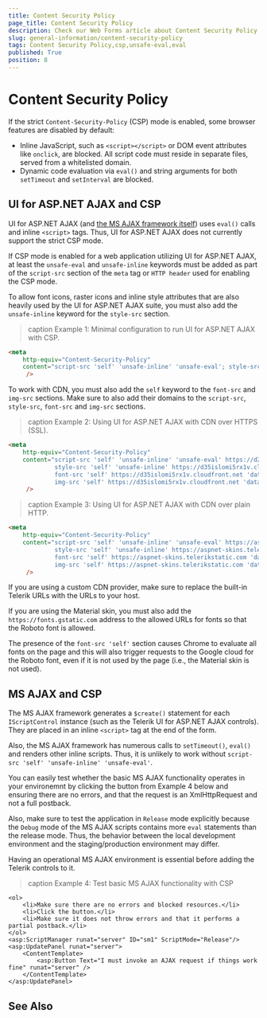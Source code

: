 ```yaml
---
title: Content Security Policy
page_title: Content Security Policy
description: Check our Web Forms article about Content Security Policy and the UI for ASP.NET AJAX suite.
slug: general-information/content-security-policy
tags: Content Security Policy,csp,unsafe-eval,eval
published: True
position: 8
---
```


# Content Security Policy

If the strict `Content-Security-Policy` (CSP) mode is enabled, some browser features are disabled by default:

* Inline JavaScript, such as `<script></script>` or DOM event attributes like `onclick`, are blocked. All script code must reside in separate files, served from a whitelisted domain.
* Dynamic code evaluation via `eval()` and string arguments for both `setTimeout` and `setInterval` are blocked.

## UI for ASP.NET AJAX and CSP

UI for ASP.NET AJAX (and [the MS AJAX framework itself](#ms-ajax-and-csp)) uses `eval()` calls and inline `<script>` tags. Thus, UI for ASP.NET AJAX does not currently support the strict CSP mode.

If CSP mode is enabled for a web application utilizing UI for ASP.NET AJAX, at least the `unsafe-eval` and `unsafe-inline` keywords must be added as part of the `script-src` section of the `meta` tag or `HTTP header` used for enabling the CSP mode.

To allow font icons, raster icons and inline style attributes that are also heavily used by the UI for ASP.NET AJAX suite, you must also add the `unsafe-inline` keyword for the `style-src` section.

>caption Example 1: Minimal configuration to run UI for ASP.NET AJAX with CSP.
````HTML
<meta 
    http-equiv="Content-Security-Policy" 
    content="script-src 'self' 'unsafe-inline' 'unsafe-eval'; style-src 'self' 'unsafe-inline' ;"
     />
````

To work with CDN, you must also add the `self` keyword to the `font-src` and `img-src` sections. Make sure to also add their domains to the `script-src`, `style-src`, `font-src` and `img-src` sections.

>caption Example 2: Using UI for ASP.NET AJAX with CDN over HTTPS (SSL).
````HTML
<meta 
    http-equiv="Content-Security-Policy" 
    content="script-src 'self' 'unsafe-inline' 'unsafe-eval' https://d2i2wahzwrm1n5.cloudfront.net ;
			 style-src 'self' 'unsafe-inline' https://d35islomi5rx1v.cloudfront.net ;
			 font-src 'self' https://d35islomi5rx1v.cloudfront.net 'data:';
			 img-src 'self' https://d35islomi5rx1v.cloudfront.net 'data:'"
     />
````

>caption Example 3: Using UI for ASP.NET AJAX with CDN over plain HTTP.
````HTML
<meta 
    http-equiv="Content-Security-Policy" 
    content="script-src 'self' 'unsafe-inline' 'unsafe-eval' https://aspnet-scripts.telerikstatic.com ;
			 style-src 'self' 'unsafe-inline' https://aspnet-skins.telerikstatic.com ;
			 font-src 'self' https://aspnet-skins.telerikstatic.com 'data:';
			 img-src 'self' https://aspnet-skins.telerikstatic.com 'data:'"
     />
````

If you are using a custom CDN provider, make sure to replace the built-in Telerik URLs with the URLs to your host.

If you are using the Material skin, you must also add the `https://fonts.gstatic.com` address to the allowed URLs for fonts so that the Roboto font is allowed.

The presence of the `font-src 'self'` section causes Chrome to evaluate all fonts on the page and this will also trigger requests to the Google cloud for the Roboto font, even if it is not used by the page (i.e., the Material skin is not used).

## MS AJAX and CSP

The MS AJAX framework generates a `$create()` statement for each `IScriptControl` instance (such as the Telerik UI for ASP.NET AJAX controls). They are placed in an inline `<script>` tag at the end of the form.

Also, the MS AJAX framework has numerous calls to `setTimeout()`, `eval()` and renders other inline scripts. Thus, it is unlikely to work without `script-src 'self' 'unsafe-inline' 'unsafe-eval'`.

You can easily test whether the basic MS AJAX functionality operates in your environemnt by clicking the button from Example 4 below and ensuring there are no errors, and that the request is an XmlHttpRequest and not a full postback.

Also, make sure to test the application in `Release` mode explicitly because the `Debug` mode of the MS AJAX scripts contains more `eval` statements than the release mode. Thus, the behavior between the local development environment and the staging/production environment may differ.

Having an operational MS AJAX environment is essential before adding the Telerik controls to it.

>caption Example 4: Test basic MS AJAX functionality with CSP
````ASP.NET
<ol>
    <li>Make sure there are no errors and blocked resources.</li>
    <li>Click the button.</li>
    <li>Make sure it does not throw errors and that it performs a partial postback.</li>
</ol>
<asp:ScriptManager runat="server" ID="sm1" ScriptMode="Release"/>
<asp:UpdatePanel runat="server">
    <ContentTemplate>
        <asp:Button Text="I must invoke an AJAX request if things work fine" runat="server" />
    </ContentTemplate>
</asp:UpdatePanel>
````



## See Also


